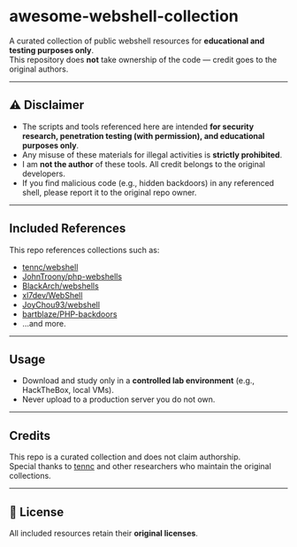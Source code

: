 # awesome-webshell-collection

  A curated collection of public webshell resources for **educational and testing purposes only**.  
This repository does **not** take ownership of the code — credit goes to the original authors.  

---

## ⚠️ Disclaimer
- The scripts and tools referenced here are intended **for security research, penetration testing (with permission), and educational purposes only**.  
- Any misuse of these materials for illegal activities is **strictly prohibited**.  
- I am **not the author** of these tools. All credit belongs to the original developers.  
- If you find malicious code (e.g., hidden backdoors) in any referenced shell, please report it to the original repo owner.

---

## Included References
This repo references collections such as:

- [tennc/webshell](https://github.com/tennc/webshell)  
- [JohnTroony/php-webshells](https://github.com/JohnTroony/php-webshells)  
- [BlackArch/webshells](https://github.com/BlackArch/webshells)  
- [xl7dev/WebShell](https://github.com/xl7dev/WebShell)  
- [JoyChou93/webshell](https://github.com/JoyChou93/webshell)  
- [bartblaze/PHP-backdoors](https://github.com/bartblaze/PHP-backdoors)  
- …and more.

---

## Usage
- Download and study only in a **controlled lab environment** (e.g., HackTheBox, local VMs).  
- Never upload to a production server you do not own.  

---

## Credits
This repo is a curated collection and does not claim authorship.  
Special thanks to [tennc](https://github.com/tennc) and other researchers who maintain the original collections.  

---

## 📜 License
All included resources retain their **original licenses**.  
